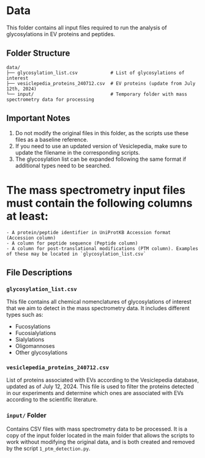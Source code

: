 # Data

This folder contains all input files required to run the analysis of glycosylations in EV proteins and peptides.

## Folder Structure

```
data/
├── glycosylation_list.csv            # List of glycosylations of interest
├── vesiclepedia_proteins_240712.csv  # EV proteins (update from July 12th, 2024)
└── input/                            # Temporary folder with mass spectrometry data for processing
```


## Important Notes

1. Do not modify the original files in this folder, as the scripts use these files as a baseline reference.
2. If you need to use an updated version of Vesiclepedia, make sure to update the filename in the corresponding scripts.
3. The glycosylation list can be expanded following the same format if additional types need to be searched.
   
# The **mass spectrometry input files must contain the following columns at least**:
   
    - A protein/peptide identifier in UniProtKB Accession format (Accession column)
    - A column for peptide sequence (Peptide column)
    - A column for post-translational modifications (PTM column). Examples of these may be located in `glycosylation_list.csv`



## File Descriptions

### `glycosylation_list.csv`
This file contains all chemical nomenclatures of glycosylations of interest that we aim to detect in the mass spectrometry data. It includes different types such as:

- Fucosylations
- Fucosialylations
- Sialylations
- Oligomannoses
- Other glycosylations



### `vesiclepedia_proteins_240712.csv`
List of proteins associated with EVs according to the Vesiclepedia database, updated as of July 12, 2024. This file is used to filter the proteins detected in our experiments and determine which ones are associated with EVs according to the scientific literature.


### `input/` Folder
Contains CSV files with mass spectrometry data to be processed. It is a copy of the input folder located in the main folder that allows the scripts to work without modifying the original data, and is both created and removed by the script `1_ptm_detection.py`.
